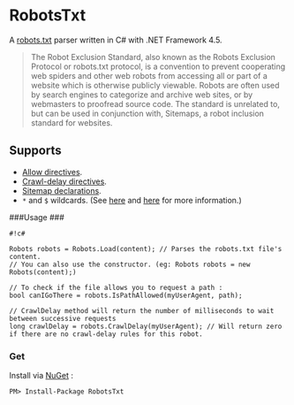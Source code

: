 # RobotsTxt #
A [robots.txt](http://en.wikipedia.org/wiki/Robots.txt) parser written in C# with .NET Framework 4.5.

>The Robot Exclusion Standard, also known as the Robots Exclusion Protocol or robots.txt protocol, is a  convention to prevent cooperating web spiders and other web robots from accessing all or part of a website which is otherwise publicly viewable. Robots are often used by search engines  to categorize and archive web sites, or by webmasters to proofread source code. The standard is unrelated to, but can be used in conjunction with, Sitemaps, a robot inclusion standard for websites.

## Supports ##
 * [Allow directives](http://en.wikipedia.org/wiki/Robots.txt#Allow_directive).
 * [Crawl-delay directives](http://en.wikipedia.org/wiki/Robots.txt#Crawl-delay_directive).
 * [Sitemap declarations](http://en.wikipedia.org/wiki/Robots.txt#Sitemap).
 * `*` and `$` wildcards. (See [here](http://www.bing.com/community/blogs/webmaster/archive/2008/06/03/robots-exclusion-protocol-joining-together-to-provide-better-documentation.aspx) and [here](http://www.google.com/support/webmasters/bin/answer.py?hl=en&answer=156449) for more information.)

###Usage ###

```
#!c#

Robots robots = Robots.Load(content); // Parses the robots.txt file's content.
// You can also use the constructor. (eg: Robots robots = new Robots(content);)

// To check if the file allows you to request a path :
bool canIGoThere = robots.IsPathAllowed(myUserAgent, path);

// CrawlDelay method will return the number of milliseconds to wait between successive requests
long crawlDelay = robots.CrawlDelay(myUserAgent); // Will return zero if there are no crawl-delay rules for this robot.

```

### Get ###
Install via [NuGet](https://www.nuget.org/packages/RobotsTxt) :
```
PM> Install-Package RobotsTxt
```